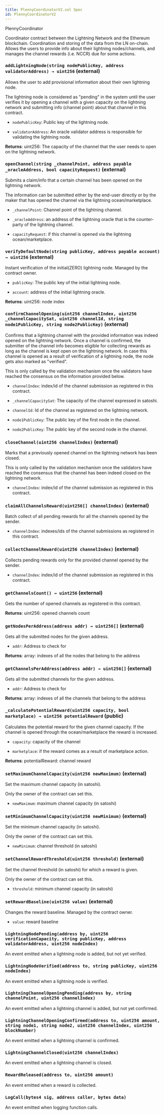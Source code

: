 ```yaml
---
title: PlennyCoordinatorV2.sol Spec
id: PlennyCoordinatorV2
---
```


 PlennyCoordinator

Coordinator contract between the Lightning Network and the Ethereum blockchain. Coordination and storing of
        the data from the LN on-chain. Allows the users to provide info about their lightning nodes/channels,
        and manages the channel rewards (i.e. NCCR) due for some actions.




### `addLightningNode(string nodePublicKey, address validatorAddress) → uint256` (external)

Allows the user to add provisional information about their own lightning node.


   The lightning node is considered as "pending" in the system until the user verifies it by opening a channel
        with a given capacity on the lightning network and submitting info (channel point) about that channel
        in this contract.


- `nodePublicKey`: Public key of the lightning node.

- `validatorAddress`: An oracle validator address is responsible for validating the lightning node.


**Returns**: uint256: The capacity of the channel that the user needs to open on the lightning network.


### `openChannel(string _channelPoint, address payable _oracleAddress, bool capacityRequest)` (external)

Submits a claim/info that a certain channel has been opened on the lightning network.


   The information can be submitted either by the end-user directly or by the maker that has opened
        the channel via the lightning ocean/marketplace.


- `_channelPoint`: Channel point of the lightning channel.

- `_oracleAddress`: an address of the lightning oracle that is the counter-party of the lightning channel.

- `capacityRequest`: if this channel is opened via the lightning ocean/marketplace.



### `verifyDefaultNode(string publicKey, address payable account) → uint256` (external)

Instant verification of the initial(ZERO) lightning node. Managed by the contract owner.




- `publicKey`: The public key of the initial lightning node.

- `account`: address of the initial lightning oracle.


**Returns**: uint256: node index


### `confirmChannelOpening(uint256 channelIndex, uint256 _channelCapacitySat, uint256 channelId, string node1PublicKey, string node2PublicKey)` (external)

Confirms that a lightning channel with the provided information was indeed opened on the lightning network.
        Once a channel is confirmed, the submitter of the channel info becomes eligible for collecting rewards as long
        as the channel is kept open on the lightning network. In case this channel is opened as a result of
        verification of a lightning node, the node gets also marked as "verified".


   This is only called by the validation mechanism once the validators have reached the consensus on the
        information provided below.


- `channelIndex`: index/id of the channel submission as registered in this contract.

- `_channelCapacitySat`: The capacity of the channel expressed in satoshi.

- `channelId`: Id of the channel as registered on the lightning network.

- `node1PublicKey`: The public key of the first node in the channel.

- `node2PublicKey`: The public key of the second node in the channel.



### `closeChannel(uint256 channelIndex)` (external)

Marks that a previously opened channel on the lightning network has been closed.


   This is only called by the validation mechanism once the validators have reached the consensus that
        the channel has been indeed closed on the lightning network.


- `channelIndex`: index/id of the channel submission as registered in this contract.



### `claimAllChannelsReward(uint256[] channelIndex)` (external)

Batch collect of all pending rewards for all the channels opened by the sender.




- `channelIndex`: indexes/ids of the channel submissions as registered in this contract.



### `collectChannelReward(uint256 channelIndex)` (external)

Collects pending rewards only for the provided channel opened by the sender.




- `channelIndex`: index/id of the channel submission as registered in this contract.



### `getChannelsCount() → uint256` (external)

Gets the number of opened channels as registered in this contract.





**Returns**: uint256: opened channels count


### `getNodesPerAddress(address addr) → uint256[]` (external)

Gets all the submitted nodes for the given address.




- `addr`: Address to check for


**Returns**: array: indexes of all the nodes that belong to the address


### `getChannelsPerAddress(address addr) → uint256[]` (external)

Gets all the submitted channels for the given address.




- `addr`: Address to check for


**Returns**: array: indexes of all the channels that belong to the address


### `_calculatePotentialReward(uint256 capacity, bool marketplace) → uint256 potentialReward` (public)

Calculates the potential reward for the given channel capacity. If the channel is opened through the
        ocean/marketplace the reward is increased.




- `capacity`: capacity of the channel

- `marketplace`: if the reward comes as a result of marketplace action.


**Returns**: potentialReward: channel reward







### `setMaximumChannelCapacity(uint256 newMaximum)` (external)

Set the maximum channel capacity (in satoshi).


   Only the owner of the contract can set this.


- `newMaximum`: maximum channel capacity (in satoshi)



### `setMinimumChannelCapacity(uint256 newMinimum)` (external)

Set the minimum channel capacity (in satoshi).


   Only the owner of the contract can set this.


- `newMinimum`: channel threshold (in satoshi)



### `setChannelRewardThreshold(uint256 threshold)` (external)

Set the channel threshold (in satoshi) for which a reward is given.


   Only the owner of the contract can set this.


- `threshold`: minimum channel capacity (in satoshi)



### `setRewardBaseline(uint256 value)` (external)

Changes the reward baseline. Managed by the contract owner.




- `value`: reward baseline




### `LightningNodePending(address by, uint256 verificationCapacity, string publicKey, address validatorAddress, uint256 nodeIndex)`

An event emitted when a lightning node is added, but not yet verified.



### `LightningNodeVerified(address to, string publicKey, uint256 nodeIndex)`

An event emitted when a lightning node is verified.



### `LightningChannelOpeningPending(address by, string channelPoint, uint256 channelIndex)`

An event emitted when a lightning channel is added, but not yet confirmed.



### `LightningChannelOpeningConfirmed(address to, uint256 amount, string node1, string node2, uint256 channelIndex, uint256 blockNumber)`

An event emitted when a lightning channel is confirmed.



### `LightningChannelClosed(uint256 channelIndex)`

An event emitted when a lightning channel is closed.



### `RewardReleased(address to, uint256 amount)`

An event emitted when a reward is collected.



### `LogCall(bytes4 sig, address caller, bytes data)`

An event emitted when logging function calls.



